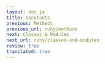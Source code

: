 ```yaml
---
layout: doc_ja
title: Constants
previous: Methods
previous_url: ruby/methods
next: Classes & Modules
next_url: ruby/classes-and-modules
review: true
translated: true
---
```

